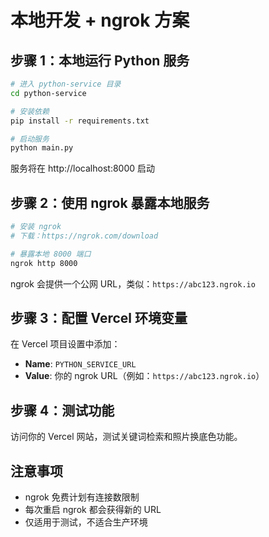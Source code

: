 # 本地开发 + ngrok 方案

## 步骤 1：本地运行 Python 服务

```bash
# 进入 python-service 目录
cd python-service

# 安装依赖
pip install -r requirements.txt

# 启动服务
python main.py
```

服务将在 http://localhost:8000 启动

## 步骤 2：使用 ngrok 暴露本地服务

```bash
# 安装 ngrok
# 下载：https://ngrok.com/download

# 暴露本地 8000 端口
ngrok http 8000
```

ngrok 会提供一个公网 URL，类似：`https://abc123.ngrok.io`

## 步骤 3：配置 Vercel 环境变量

在 Vercel 项目设置中添加：
- **Name**: `PYTHON_SERVICE_URL`
- **Value**: 你的 ngrok URL（例如：`https://abc123.ngrok.io`）

## 步骤 4：测试功能

访问你的 Vercel 网站，测试关键词检索和照片换底色功能。

## 注意事项

- ngrok 免费计划有连接数限制
- 每次重启 ngrok 都会获得新的 URL
- 仅适用于测试，不适合生产环境






